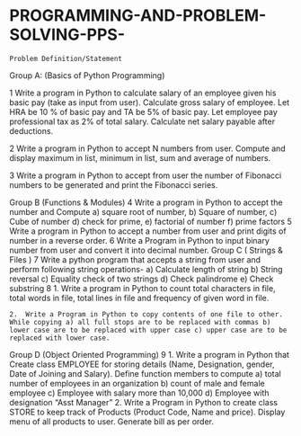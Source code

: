 # PROGRAMMING-AND-PROBLEM-SOLVING-PPS-

	Problem Definition/Statement
Group A: (Basics of Python Programming)

1	Write a program in Python to calculate salary of an employee given his basic pay (take as input from user). Calculate gross salary of employee. Let HRA be 10 % of basic pay and TA be 5% of basic pay. Let employee pay professional tax as 2% of total salary. Calculate net salary payable after deductions.


2	Write a program in Python to accept N numbers from user. Compute and display maximum in list, minimum in list, sum and average of numbers.


3	Write a program in Python to accept from user the number of Fibonacci numbers to be generated and print the Fibonacci series.


Group B (Functions & Modules)
4	Write a program in Python to accept the number and Compute
a)	square root of number, 
b)	Square of number,
c)	Cube of number 
d)	check for prime, 
e)	factorial of number
f)	prime factors
5	Write a program in Python to accept a number from user and print digits of number in a reverse order.
6	Write a Program in Python to input binary number from user and convert it into decimal number.
Group C ( Strings & Files )
7	Write a python program that accepts a string from user and perform following string operations- 
a)	Calculate length of string
b)	String reversal 
c)	Equality check of two strings 
d)	Check palindrome 
e)	Check substring
8	1.	Write a program in Python to count total characters in file, total words in file, total lines in file and frequency of given word in file.

	2.	Write a Program in Python to copy contents of one file to other. While copying a) all full stops are to be replaced with commas b) lower case are to be replaced with upper case c) upper case are to be replaced with lower case.
Group D (Object Oriented Programming)
9	1.	Write a program in Python that Create class EMPLOYEE for storing details (Name, Designation, gender, Date of Joining and Salary). Define function members to compute
a)	total number of employees in an organization 
b)	count of male and female employee 
c)	Employee with salary more than 10,000 
d)	Employee with designation “Asst Manager”
	2.	Write a Program in Python to create class STORE to keep track of Products (Product Code, Name and price). Display menu of all products to user. Generate bill as per order.

